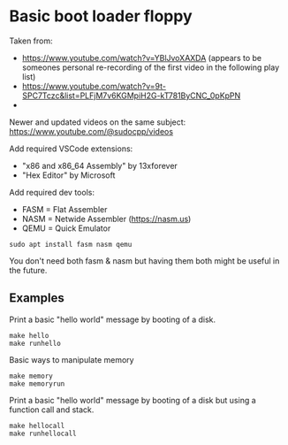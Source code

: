 # Basic boot loader floppy

Taken from:
* https://www.youtube.com/watch?v=YBlJvoXAXDA  (appears to be someones personal re-recording of the first video in the following play list)
* https://www.youtube.com/watch?v=9t-SPC7Tczc&list=PLFjM7v6KGMpiH2G-kT781ByCNC_0pKpPN
* 
Newer and updated videos on the same subject: https://www.youtube.com/@sudocpp/videos

Add required VSCode extensions:

* "x86 and x86_64 Assembly" by 13xforever
* "Hex Editor" by Microsoft

Add required dev tools:

* FASM = Flat Assembler
* NASM = Netwide Assembler (https://nasm.us)
* QEMU = Quick Emulator

```
sudo apt install fasm nasm qemu
```
You don't need both fasm & nasm but having them both might be useful in the future.

## Examples

Print a basic "hello world" message by booting of a disk.
```
make hello
make runhello
```

Basic ways to manipulate memory 
```
make memory
make memoryrun
```

Print a basic "hello world" message by booting of a disk but using a function call and stack.
```
make hellocall
make runhellocall
```
